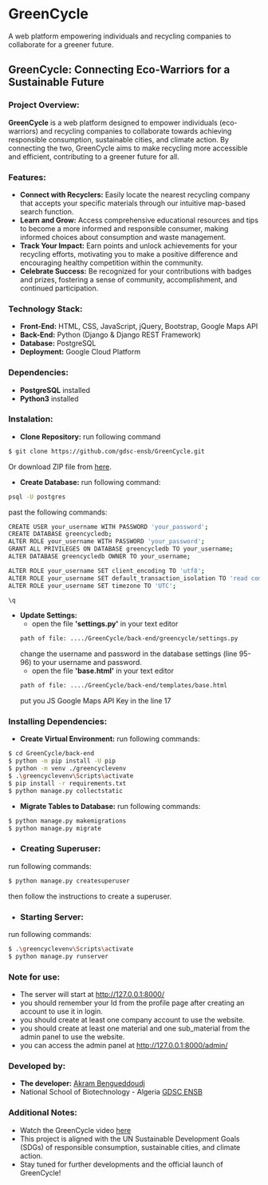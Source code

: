 # GreenCycle
A web platform empowering individuals and recycling companies to collaborate for a greener future.
## GreenCycle: Connecting Eco-Warriors for a Sustainable Future
### Project Overview:

**GreenCycle** is a web platform designed to empower individuals (eco-warriors) and recycling companies to collaborate towards achieving responsible consumption, sustainable cities, and climate action. By connecting the two, GreenCycle aims to make recycling more accessible and efficient, contributing to a greener future for all.

### Features:

- **Connect with Recyclers:** Easily locate the nearest recycling company that accepts your specific materials through our intuitive map-based search function.
- **Learn and Grow:** Access comprehensive educational resources and tips to become a more informed and responsible consumer, making informed choices about consumption and waste management.
- **Track Your Impact:** Earn points and unlock achievements for your recycling efforts, motivating you to make a positive difference and encouraging healthy competition within the community.
- **Celebrate Success:** Be recognized for your contributions with badges and prizes, fostering a sense of community, accomplishment, and continued participation.
### Technology Stack:

- **Front-End:** HTML, CSS, JavaScript, jQuery, Bootstrap, Google Maps API
- **Back-End:** Python (Django & Django REST Framework)
- **Database:** PostgreSQL
- **Deployment:** Google Cloud Platform
### Dependencies:
- **PostgreSQL** installed
- **Python3** installed

### Instalation:
- **Clone Repository:** 
run following command
```bash
$ git clone https://github.com/gdsc-ensb/GreenCycle.git
```
Or download ZIP file from [here](https://github.com/gdsc-ensb/GreenCycle/).
- **Create Database:**
run following command:
```bash
psql -U postgres
```
past the following commands:
```bash
CREATE USER your_username WITH PASSWORD 'your_password';
CREATE DATABASE greencycledb;
ALTER ROLE your_username WITH PASSWORD 'your_password';
GRANT ALL PRIVILEGES ON DATABASE greencycledb TO your_username;
ALTER DATABASE greencycledb OWNER TO your_username;

ALTER ROLE your_username SET client_encoding TO 'utf8';
ALTER ROLE your_username SET default_transaction_isolation TO 'read committed';
ALTER ROLE your_username SET timezone TO 'UTC';

\q
```
- **Update Settings:**
  - open the file **'settings.py'** in your text editor
  ```bash
  path of file: ..../GreenCycle/back-end/greencycle/settings.py
  ```
  change the username and password in the database settings (line 95-96) to your username and password.
  - open the file **'base.html'** in your text editor
  ```bash
  path of file: ..../GreenCycle/back-end/templates/base.html
  ```
  put you JS Google Maps API Key in the line 17

### Installing Dependencies:

- **Create Virtual Environment:**
run following commands:
```bash
$ cd GreenCycle/back-end
$ python -m pip install -U pip
$ python -m venv ./greencyclevenv
$ .\greencyclevenv\Scripts\activate
$ pip install -r requirements.txt
$ python manage.py collectstatic
```
- **Migrate Tables to Database:**
run following commands:
```bash
$ python manage.py makemigrations
$ python manage.py migrate
```

- ### Creating Superuser:
run following commands:
```bash
$ python manage.py createsuperuser
```
then follow the instructions to create a superuser.


- ### Starting Server:
run following commands:
```bash
$ .\greencyclevenv\Scripts\activate
$ python manage.py runserver
```

### Note for use:
- The server will start at http://127.0.0.1:8000/
- you should remember your Id from the profile page after creating an account to use it in login.
- you should create at least one company account to use the website.
- you should create at least one material and one sub_material from the admin panel to use the website.
- you can access the admin panel at http://127.0.0.1:8000/admin/


### Developed by:

- **The developer:** [Akram Bengueddoudj](https://github.com/akrambengueddoudj)
- National School of Biotechnology - Algeria [GDSC ENSB](https://github.com/gdsc-ensb/)
### Additional Notes:

- Watch the GreenCycle video [here]()
- This project is aligned with the UN Sustainable Development Goals (SDGs) of responsible consumption, sustainable cities, and climate action.
- Stay tuned for further developments and the official launch of GreenCycle!
